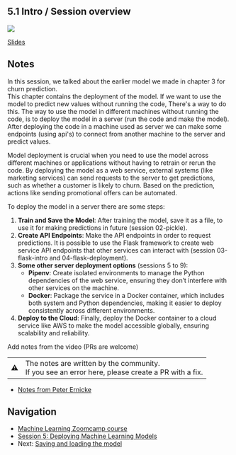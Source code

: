
## 5.1 Intro / Session overview

<a href="https://www.youtube.com/watch?v=agIFak9A3m8&list=PL3MmuxUbc_hIhxl5Ji8t4O6lPAOpHaCLR"><img src="images/thumbnail-5-01.jpg"></a>
 

[Slides](https://www.slideshare.net/AlexeyGrigorev/ml-zoomcamp-5-model-deployment)


## Notes


In this session, we talked about the earlier model we made in chapter 3 for churn prediction. <br>
This chapter contains the deployment of the model. If we want to use the model to predict new values without running the code, There's a way to do this. The way to use the model in different machines without running the code, is to deploy the model in a server (run the code and make the model). After deploying the code in a machine used as server we can make some endpoints (using api's) to connect from another machine to the server and predict values.

Model deployment is crucial when you need to use the model across different machines or applications without having to retrain or rerun the code. By deploying the model as a web service, external systems (like marketing services) can send requests to the server to get predictions, such as whether a customer is likely to churn. Based on the prediction, actions like sending promotional offers can be automated.

To deploy the model in a server there are some steps:
1. **Train and Save the Model**: After training the model, save it as a file, to use it for making predictions in future (session 02-pickle).
2. **Create API Endpoints**: Make the API endpoints in order to request predictions. It is possible to use the Flask framework to create web service API endpoints that other services can interact with (session 03-flask-intro and 04-flask-deployment).
3. **Some other server deployment options** (sessions 5 to 9):
   - **Pipenv**: Create isolated environments to manage the Python dependencies of the web service, ensuring they don’t interfere with other services on the machine.
   - **Docker**: Package the service in a Docker container, which includes both system and Python dependencies, making it easier to deploy consistently across different environments. 
4. **Deploy to the Cloud**: Finally, deploy the Docker container to a cloud service like AWS to make the model accessible globally, ensuring scalability and reliability.

Add notes from the video (PRs are welcome)
<table>
   <tr>
      <td>⚠️</td>
      <td>
         The notes are written by the community. <br>
         If you see an error here, please create a PR with a fix.
      </td>
   </tr>
</table>

* [Notes from Peter Ernicke](https://knowmledge.com/2023/10/09/ml-zoomcamp-2023-deploying-machine-learning-models-part-1/)

## Navigation

* [Machine Learning Zoomcamp course](../)
* [Session 5: Deploying Machine Learning Models](./)
* Next: [Saving and loading the model](02-pickle.md)
